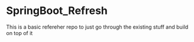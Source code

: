 # SpringBoot_Refresh
 This is a basic refereher repo to just go through the existing stuff and build on top of it
